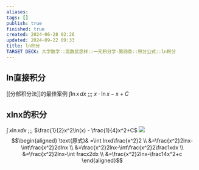 ```yaml
---
aliases: 
tags: []
publish: true
finished: true
created: 2024-06-28 02:26
updated: 2024-09-22 09:33
title: ln积分
TARGET DECK: 大学数学::高数武忠祥::一元积分学-第四章::积分公式::ln积分
---
```


## ln直接积分
[[分部积分法]]的最佳案例
$\int \ln x \, dx$ ;;; $x\cdot \ln x-x+C$

## xlnx的积分
$\int  \, x\ln xdx$ ;;; $\frac{1}{2}x^2\ln(x) - \frac{1}{4}x^2+C$ ![](https://img.hwenyi.tech/202409221421598.webp)
$$\begin{aligned}
\text{原式}& =\int lnxd\frac{x^2}2  \\
&=\frac{x^2}2lnx-\int\frac{x^2}2dlnx \\
&=\frac{x^2}2lnx-\int\frac{x^2}2\frac1xdx \\
&=\frac{x^2}2lnx-\int fracx2dx \\
&=\frac{x^2}2lnx-\frac14x^2+c
\end{aligned}$$


